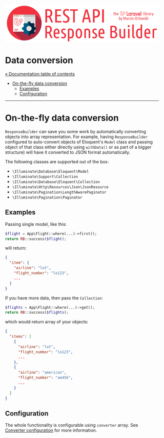 ![REST API Response Builder for Laravel](../artwork/laravel-api-response-builder-logo.png)

# Data conversion #

[« Documentation table of contents](README.md)

* [On-the-fly data conversion](#on-the-fly-data-conversion)
  * [Examples](#examples)
  * [Configuration](#configuration)

---

# On-the-fly data conversion #

`ResponseBuilder` can save you some work by automatically converting objects into array
representation. For example, having `ResponseBuilder` configured to auto-convert objects of
Eloquent's `Model` class and passing object of that class either directly using `withData()` or as
part of a bigger structure) will have it converted to JSON format automatically.

The following classes are supported out of the box:

* `\Illuminate\Database\Eloquent\Model`
* `\Illuminate\Support\Collection`
* `\Illuminate\Database\Eloquent\Collection`
* `\Illuminate\Http\Resources\Json\JsonResource`
* `\Illuminate\Pagination\LengthAwarePaginator`
* `\Illuminate\Pagination\Paginator`

## Examples ##

Passing single model, like this:

```php
$flight = App\Flight::where(...)->first();
return RB::success($flight);
```

will return:

```json
{
  "item": {
    "airline": "lot",
    "flight_number": "lo123",
    ...
  }
}
```

If you have more data, then pass the `Collection`:

```php
$flights = App\Flight::where(...)->get();
return RB::success($flights);
```

which would return array of your objects:

```json
{
  "items": [
    {
      "airline": "lot",
      "flight_number": "lo123",
      ...
    },
    {
      "airline": "american",
      "flight_number": "am456",
      ...
    }
  ]
}
```

## Configuration ##

The whole functionality is configurable using `converter` array.
See [Converter configuration](config.md#converter) for more information.
